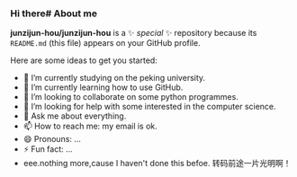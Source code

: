 ### Hi there# About me

**junzijun-hou/junzijun-hou** is a ✨ _special_ ✨ repository because its `README.md` (this file) appears on your GitHub profile.

Here are some ideas to get you started:

- 🔭 I’m currently studying on the peking university.
- 🌱 I’m currently learning how to use GitHub.
- 👯 I’m looking to collaborate on some python programmes.
- 🤔 I’m looking for help with some interested in the computer science.
- 💬 Ask me about everything.
- 📫 How to reach me: my email is ok.
- 😄 Pronouns: ...
- ⚡ Fun fact: ...
- eee.nothing more,cause I haven't done this befoe.
转码前途一片光明啊！
